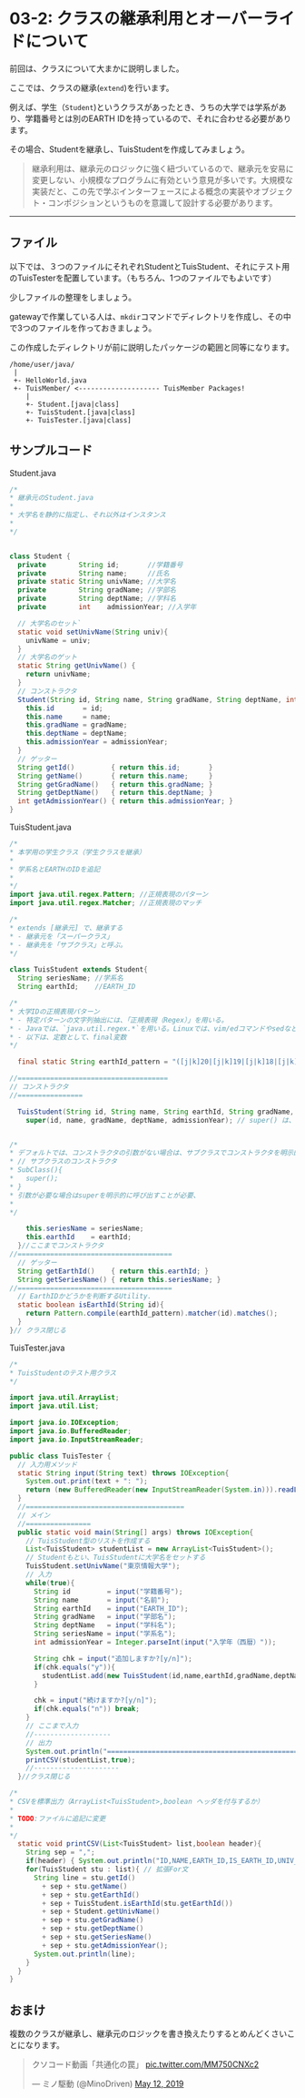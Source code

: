 # 03-2: クラスの継承利用とオーバーライドについて

前回は、クラスについて大まかに説明しました。

ここでは、クラスの継承(`extend`)を行います。

例えば、学生（`Student`)というクラスがあったとき、うちの大学では学系があり、学籍番号とは別のEARTH IDを持っているので、それに合わせる必要があります。

その場合、Studentを継承し、TuisStudentを作成してみましょう。

> 継承利用は、継承元のロジックに強く紐づいているので、継承元を安易に変更しない、小規模なプログラムに有効という意見が多いです。大規模な実装だと、この先で学ぶインターフェースによる概念の実装やオブジェクト・コンポジションというものを意識して設計する必要があります。

----

## ファイル

以下では、３つのファイルにそれぞれStudentとTuisStudent、それにテスト用のTuisTesterを配置しています。（もちろん、1つのファイルでもよいです）

少しファイルの整理をしましょう。

gatewayで作業している人は、`mkdir`コマンドでディレクトリを作成し、その中で3つのファイルを作っておきましょう。

この作成したディレクトリが前に説明したパッケージの範囲と同等になります。

```
/home/user/java/
 |
 +- HelloWorld.java
 +- TuisMember/ <-------------------- TuisMember Packages!
    |
    +- Student.[java|class]
    +- TuisStudent.[java|class]
    +- TuisTester.[java|class]
```

## サンプルコード

Student.java

```java
/*
* 継承元のStudent.java
*
* 大学名を静的に指定し、それ以外はインスタンス
*
*/


class Student {
  private        String id;       //学籍番号
  private        String name;     //氏名
  private static String univName; //大学名
  private        String gradName; //学部名
  private        String deptName; //学科名
  private        int    admissionYear; //入学年

  // 大学名のセット`
  static void setUnivName(String univ){
    univName = univ;
  }
  // 大学名のゲット
  static String getUnivName() {
    return univName;
  }
  // コンストラクタ
  Student(String id, String name, String gradName, String deptName, int admissionYear){
    this.id       = id;
    this.name     = name;
    this.gradName = gradName;
    this.deptName = deptName;
    this.admissionYear = admissionYear;
  }
  // ゲッター
  String getId()         { return this.id;       }
  String getName()       { return this.name;     }
  String getGradName()   { return this.gradName; }
  String getDeptName()   { return this.deptName; }
  int getAdmissionYear() { return this.admissionYear; }
}
```

TuisStudent.java

```java
/*
* 本学用の学生クラス（学生クラスを継承）
*
* 学系名とEARTHのIDを追記
*
*/
import java.util.regex.Pattern; //正規表現のパターン
import java.util.regex.Matcher; //正規表現のマッチ

/*
* extends [継承元] で、継承する
* - 継承元を「スーパークラス」
* - 継承先を「サブクラス」と呼ぶ。
*/

class TuisStudent extends Student{
  String seriesName; //学系名
  String earthId;    //EARTH_ID

/*
* 大学IDの正規表現パターン
* - 特定パターンの文字列抽出には、「正規表現（Regex）」を用いる。
* - Javaでは、`java.util.regex.*`を用いる。Linuxでは、vim/edコマンドやsedなどを利用する
* - 以下は、定数として、final変数
*/

  final static String earthId_pattern = "([j|k]20|[j|k]19|[j|k]18|[j|k]17|j16|j15|j14|j13)[0-9][0-9][0-9][a-z][a-z]";

//=====================================
// コンストラクタ
//================

  TuisStudent(String id, String name, String earthId, String gradName, String deptName, String seriesName, int admissionYear){
    super(id, name, gradName, deptName, admissionYear); // super() は、スーパークラスのコンストラクタを呼び出す.


/*
* デフォルトでは、コンストラクタの引数がない場合は、サブクラスでコンストラクタを明示的に作成しなくても良い。これは、以下のようなものが暗黙的に作成されるため。
* // サブクラスのコンストラクタ
* SubClass(){
*   super();
* }
* 引数が必要な場合はsuperを明示的に呼び出すことが必要、
*
*/

    this.seriesName = seriesName;
    this.earthId    = earthId;
  }//ここまでコンストラクタ
//======================================
  // ゲッター
  String getEarthId()    { return this.earthId; }
  String getSeriesName() { return this.seriesName; }
//======================================
  // EarthIDかどうかを判断するUtility.
  static boolean isEarthId(String id){
    return Pattern.compile(earthId_pattern).matcher(id).matches();
  }
}// クラス閉じる
```

TuisTester.java

```java
/*
* TuisStudentのテスト用クラス
*/

import java.util.ArrayList;
import java.util.List;

import java.io.IOException;
import java.io.BufferedReader;
import java.io.InputStreamReader;

public class TuisTester {
  // 入力用メソッド
  static String input(String text) throws IOException{
    System.out.print(text + ": ");
    return (new BufferedReader(new InputStreamReader(System.in))).readLine();
  }
  //=======================================
  // メイン
  //================
  public static void main(String[] args) throws IOException{
    // TuisStudent型のリストを作成する
    List<TuisStudent> studentList = new ArrayList<TuisStudent>();
    // Studentもとい、TuisStudentに大学名をセットする
    TuisStudent.setUnivName("東京情報大学");
    // 入力
    while(true){
      String id         = input("学籍番号");
      String name       = input("名前");
      String earthId    = input("EARTH_ID");
      String gradName   = input("学部名");
      String deptName   = input("学科名");
      String seriesName = input("学系名");
      int admissionYear = Integer.parseInt(input("入学年（西暦）"));

      String chk = input("追加しますか?[y/n]");
      if(chk.equals("y")){
        studentList.add(new TuisStudent(id,name,earthId,gradName,deptName,seriesName,admissionYear));
      }

      chk = input("続けますか?[y/n]");
      if(chk.equals("n")) break;
    }
    // ここまで入力
    //-------------------
    // 出力
    System.out.println("=========================================================");
    printCSV(studentList,true);
    //---------------------
  }//クラス閉じる

/*
* CSVを標準出力（ArrayList<TuisStudent>,boolean ヘッダを付与するか）
*
* TODO:ファイルに追記に変更
*
*/
  static void printCSV(List<TuisStudent> list,boolean header){
    String sep = ",";
    if(header) { System.out.println("ID,NAME,EARTH_ID,IS_EARTH_ID,UNIV_NAME,GRAD_NAME,DEPT_NAME,SERIES_NAME,ADMISSION_YEAR"); }
    for(TuisStudent stu : list){ // 拡張For文
      String line = stu.getId()
        + sep + stu.getName()
        + sep + stu.getEarthId()
        + sep + TuisStudent.isEarthId(stu.getEarthId())
        + sep + Student.getUnivName()
        + sep + stu.getGradName()
        + sep + stu.getDeptName()
        + sep + stu.getSeriesName()
        + sep + stu.getAdmissionYear();
      System.out.println(line);
    }
  }
}
```

## おまけ

複数のクラスが継承し、継承元のロジックを書き換えたりするとめんどくさいことになります。

<blockquote class="twitter-tweet"><p lang="ja" dir="ltr">クソコード動画「共通化の罠」 <a href="https://t.co/MM750CNXc2">pic.twitter.com/MM750CNXc2</a></p>&mdash; ミノ駆動 (@MinoDriven) <a href="https://twitter.com/MinoDriven/status/1127539251761909760?ref_src=twsrc%5Etfw">May 12, 2019</a></blockquote> <script async src="https://platform.twitter.com/widgets.js" charset="utf-8"></script>